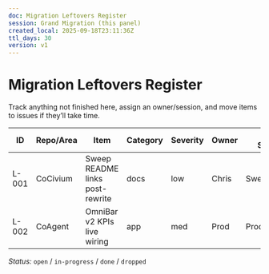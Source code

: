 ```yaml
---
doc: Migration Leftovers Register
session: Grand Migration (this panel)
created_local: 2025-09-18T23:11:36Z
ttl_days: 30
version: v1
---
```


# Migration Leftovers Register

Track anything not finished here, assign an owner/session, and move items to issues if they’ll take time.

| ID | Repo/Area | Item | Category | Severity | Owner | Target Session | Status | Notes |
|----|-----------|------|----------|----------|-------|----------------|--------|-------|
| L-001 | CoCivium | Sweep README links post-rewrite | docs | low | Chris | Sweep | open | Check badges/links to archived repo |
| L-002 | CoAgent  | OmniBar v2 KPIs live wiring | app  | med | Prod | Productization | open | Await backend URL |

_Status:_ `open` / `in-progress` / `done` / `dropped`
